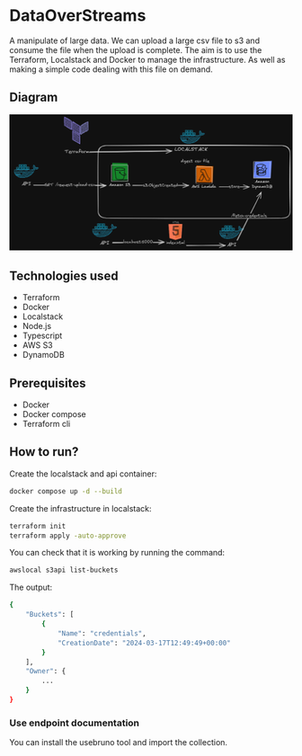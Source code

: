 # DataOverStreams

A manipulate of large data. We can upload a large csv file to s3 and consume the file when the upload is complete.
The aim is to use the Terraform, Localstack and Docker to manage the infrastructure. As well as making a simple code dealing with this file on demand.

## Diagram

![diagram of data over streams](images/flow.png 'Diagram of data over streams')

## Technologies used

- Terraform
- Docker
- Localstack
- Node.js
- Typescript
- AWS S3
- DynamoDB

## Prerequisites

- Docker
- Docker compose
- Terraform cli

## How to run?

Create the localstack and api container:

```sh
docker compose up -d --build
```

Create the infrastructure in localstack:

```sh
terraform init
terraform apply -auto-approve
```

You can check that it is working by running the command:

```sh
awslocal s3api list-buckets
```

The output:

```sh
{
    "Buckets": [
        {
            "Name": "credentials",
            "CreationDate": "2024-03-17T12:49:49+00:00"
        }
    ],
    "Owner": {
        ...
    }
}
```

### Use endpoint documentation

You can install the usebruno tool and import the collection.
